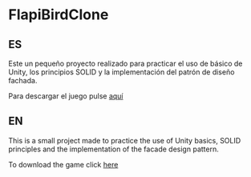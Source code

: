 # FlapiBirdClone

## ES
Este un pequeño proyecto realizado para practicar el uso de básico de Unity, los principios SOLID y la implementación del patrón de diseño fachada.

Para descargar el juego pulse [aquí](https://devdeismon.itch.io/flippybirdclone)

## EN
This is a small project made to practice the use of Unity basics, SOLID principles and the implementation of the facade design pattern.

To download the game click [here](https://devdeismon.itch.io/flippybirdclone)
